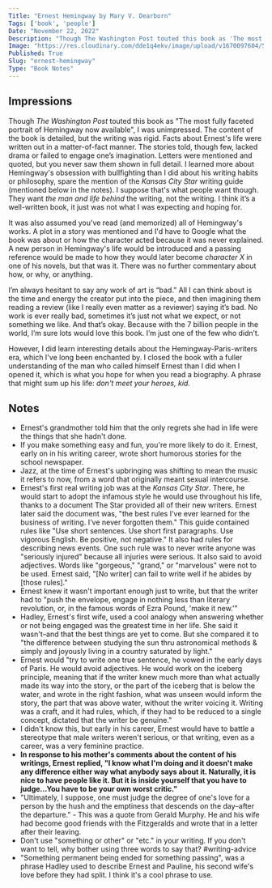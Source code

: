 ```yaml
---
Title: "Ernest Hemingway by Mary V. Dearborn"
Tags: ['book', 'people']
Date: "November 22, 2022"
Description: "Though The Washington Post touted this book as 'The most fully faceted portrait of Hemingway now available', I was unimpressed."
Image: "https://res.cloudinary.com/dde1q4ekv/image/upload/v1670097604/51UuOAoN0kL._AC_SY780__1_fd8fpn.jpg"
Published: True
Slug: "ernest-hemingway"
Type: "Book Notes"
---
```


## Impressions
Though *The Washington Post* touted this book as "The most fully faceted portrait of Hemingway now available", I was unimpressed. The content of the book is detailed, but the writing was rigid. Facts about Ernest's life were written out in a matter-of-fact manner. The stories told, though few, lacked drama or failed to engage one’s imagination. Letters were mentioned and quoted, but you never saw them shown in full detail. I learned more about Hemingway's obsession with bullfighting than I did about his writing habits or philosophy, spare the mention of the *Kansas City Star* writing guide (mentioned below in the notes). I suppose that's what people want though. They want *the man and life behind* the writing, not the writing. I think it’s a well-written book, it just was not what I was expecting and hoping for.

It was also assumed you've read (and memorized) all of Hemingway's works. A plot in a story was mentioned and I'd have to Google what the book was about or how the character acted because it was never explained. A new person in Hemingway's life would be introduced and a passing reference would be made to how they would later become *character X* in one of his novels, but that was it. There was no further commentary about how, or why, or anything.

I’m always hesitant to say any work of art is “bad.” All I can think about is the time and energy the creator put into the piece, and then imagining them reading a review (like I really even matter as a reviewer) saying it’s bad. No work is ever really bad, sometimes it’s just not what we expect, or not something we like. And that’s okay. Because with the 7 billion people in the world, I’m sure lots would love this book. I’m just one of the few who didn’t.

However, I did learn interesting details about the Hemingway-Paris-writers era, which I've long been enchanted by. I closed the book with a fuller understanding of the man who called himself Ernest than I did when I opened it, which is what you hope for when you read a biography. A phrase that might sum up his life: *don't meet your heroes, kid.*

## Notes
- Ernest's grandmother told him that the only regrets she had in life were the things that she hadn't done.
- If you make something easy and fun, you're more likely to do it. Ernest, early on in his writing career, wrote short humorous stories for the school newspaper.
- Jazz, at the time of Ernest's upbringing was shifting to mean the music it refers to now, from a word that originally meant sexual intercourse.
- Ernest's first real writing job was at the *Kansas City Star*. There, he would start to adopt the infamous style he would use throughout his life, thanks to a document The Star provided all of their new writers. Ernest later said the document was, "the best rules I've ever learned for the business of writing. I've never forgotten them." This guide contained rules like "Use short sentences. Use short first paragraphs. Use vigorous English. Be positive, not negative." It also had rules for describing news events. One such rule was to never write anyone was "seriously injured" because all injuries were serious. It also said to avoid adjectives. Words like "gorgeous," "grand," or "marvelous" were not to be used. Ernest said, "[No writer] can fail to write well if he abides by [those rules]."
- Ernest knew it wasn't important enough just to write, but that the writer had to "push the envelope, engage in nothing less than literary revolution, or, in the famous words of Ezra Pound, 'make it new.'"
- Hadley, Ernest's first wife, used a cool analogy when answering whether or not being engaged was the greatest time in her life. She said it wasn't–and that the best things are yet to come. But she compared it to "the difference between studying the sun thru astronomical methods & simply and joyously living in a country saturated by light."
- Ernest would "try to write one true sentence, he vowed in the early days of Paris. He would avoid adjectives. He would work on the iceberg principle, meaning that if the writer knew much more than what actually made its way into the story, or the part of the iceberg that is below the water, and wrote in the right fashion, what was unseen would inform the story, the part that was above water, without the writer voicing it. Writing was a craft, and it had rules, which, if they had to be reduced to a single concept, dictated that the writer be genuine."
- I didn't know this, but early in his career, Ernest would have to battle a stereotype that male writers weren't serious, or that writing, even as a career, was a very feminine practice.
- **In response to his mother's comments about the content of his writings, Ernest replied, "I know what I'm doing and it doesn't make any difference either way what anybody says about it. Naturally, it is nice to have people like it. But it is inside yourself that you have to judge...You have to be your own worst critic."**
- "Ultimately, I suppose, one must judge the degree of one's love for a person by the hush and the emptiness that descends on the day–after the departure." - This was a quote from Gerald Murphy. He and his wife had become good friends with the Fitzgeralds and wrote that in a letter after their leaving.
 - Don't use "something or other" or "etc." in your writing. If you don't want to tell, why bother using three words to say that? #writing-advice
 - "Something permanent being ended for something passing", was a phrase Hadley used to describe Ernest and Pauline, his second wife's love before they had split. I think it's a cool phrase to use.
